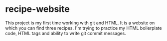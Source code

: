 # recipe-website

This project is my first time working with git and HTML. It is a website on which you can find three recipes. I'm trying to practice my HTML boilerplate code, HTML tags and ability to write git commit messages. 